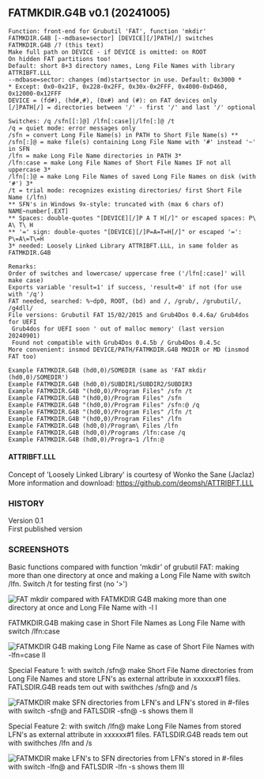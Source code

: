 ## FATMKDIR.G4B v0.1 (20241005)

<pre><code>Function: front-end for Grubutil 'FAT', function 'mkdir'
FATMKDIR.G4B [--mdbase=sector] [DEVICE][/]PATH[/] switches
FATMKDIR.G4B /? (this text)
Make full path on DEVICE - if DEVICE is omitted: on ROOT
On hidden FAT partitions too!
Default: short 8+3 directory names, Long File Names with library ATTRIBFT.LLL
--mdbase=sector: changes (md)startsector in use. Default: 0x3000 *
* Except: 0x0-0x21F, 0x228-0x2FF, 0x30x-0x2FFF, 0x4000-0xD460, 0x12000-0x12FFF
DEVICE = (fd#), (hd#,#), (0x#) and (#): on FAT devices only
[/]PATH[/] = directories between '/' - first '/' and last '/' optional

Switches: /q /sfn[[:]@] /lfn[:case]|/lfn[:]@ /t
/q = quiet mode: error messages only
/sfn = convert Long File Name(s) in PATH to Short File Name(s) **
/sfn[:]@ = make file(s) containing Long File Name with '#' instead '~' in SFN
/lfn = make Long File Name directories in PATH 3*
/lfn:case = make Long File Names of Short File Names IF not all uppercase 3*
/lfn[:]@ = make Long File Names of saved Long File Names on disk (with '#') 3*
/t = trial mode: recognizes existing directories/ first Short File Name (/lfn)
** SFN's in Windows 9x-style: truncated with (max 6 chars of) NAME~number[.EXT]
** Spaces: double-quotes "[DEVICE][/]P A T H[/]" or escaped spaces: P\ A\ T\ H
** '=' sign: double-quotes "[DEVICE][/]P=A=T=H[/]" or escaped '=': P\=A\=T\=H
3* needed: Loosely Linked Library ATTRIBFT.LLL, in same folder as FATMKDIR.G4B

Remarks:
Order of switches and lowercase/ uppercase free ('/lfn[:case]' will make case)
Exports variable 'result=1' if success, 'result=0' if not (for use with '/q')
FAT needed, searched: %~dp0, ROOT, (bd) and /, /grub/, /grubutil/, /g4dll/
File versions: Grubutil FAT 15/02/2015 and Grub4Dos 0.4.6a/ Grub4dos for UEFI
 Grub4dos for UEFI soon ' out of malloc memory' (last version 20240901)
 Found not compatible with Grub4Dos 0.4.5b / Grub4Dos 0.4.5c
More convenient: insmod DEVICE/PATH/FATMKDIR.G4B MKDIR or MD (insmod FAT too)

Example FATMKDIR.G4B (hd0,0)/SOMEDIR (same as 'FAT mkdir (hd0,0)/SOMEDIR')
Example FATMKDIR.G4B (hd0,0)/SUBDIR1/SUBDIR2/SUBDIR3
Example FATMKDIR.G4B "(hd0,0)/Program Files" /sfn /t
Example FATMKDIR.G4B "(hd0,0)/Program Files" /sfn
Example FATMKDIR.G4B "(hd0,0)/Program Files" /sfn:@ /q
Example FATMKDIR.G4B "(hd0,0)/Program Files" /lfn /t
Example FATMKDIR.G4B "(hd0,0)/Program Files" /lfn
Example FATMKDIR.G4B (hd0,0)/Program\ Files /lfn 
Example FATMKDIR.G4B (hd0,0)/Programs /lfn:case /q
Example FATMKDIR.G4B (hd0,0)/Progra~1 /lfn:@</code></pre>

#### ATTRIBFT.LLL

Concept of 'Loosely Linked Library' is courtesy of Wonko the Sane (Jaclaz)  
More information and download:
https://github.com/deomsh/ATTRIBFT.LLL

### HISTORY

Version 0.1  
First published version

### SCREENSHOTS

Basic functions compared with function 'mkdir' of grubutil FAT: making more than one directory at once and making a Long File Name with switch /lfn. Switch /t for testing first (no '>')

![FAT mkdir compared with FATMKDIR G4B making more than one directory at once and Long File Name with -l I](https://github.com/user-attachments/assets/95adec4e-57ac-4ee9-b0d5-3b69e4b80de0)

FATMKDIR.G4B making case in Short File Names as Long File Name with switch /lfn:case

![FATMKDIR G4B making Long File Name as case of Short File Names with -lfn=case II](https://github.com/user-attachments/assets/7cf8865e-b556-4bbc-9b69-2ff5870967b4)

Special Feature 1: with switch /sfn@ make Short File Name directories from Long File Names and store LFN's as external attribute in xxxxxx#1 files. FATLSDIR.G4B reads tem out with swithches /sfn@ and /s

![FATMKDIR make SFN directories from LFN's and LFN's stored in #-files with switch -sfn@ and FATLSDIR -sfn@ -s shows them II](https://github.com/user-attachments/assets/9c5e4c45-3101-4ef9-8509-831b296e08da)

Special Feature 2: with switch /lfn@ make Long File Names from stored LFN's as external attribute in xxxxxx#1 files. FATLSDIR.G4B reads tem out with swithches /lfn and /s

![FATMKDIR make LFN's to SFN directories from LFN's stored in #-files with switch -lfn@ and FATLSDIR -lfn -s shows them III](https://github.com/user-attachments/assets/2d68d9a1-16fa-4b22-a0de-8f8940b778b6)

